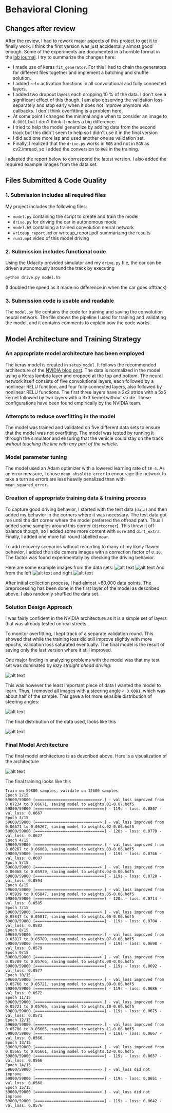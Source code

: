 # Behavioral Cloning

[//]: # (Image References)

[model]: ./pictures/model.png "Model Visualization"
[NVIDIA blog post]: https://devblogs.nvidia.com/deep-learning-self-driving-cars/
[broken_dist]: ./pictures/broken_distribution.png
[good_dist]: ./pictures/corrected_distribution.png
[final_dist]: ./pictures/final_dist.png
[example1]: ./pictures/example1.jpg
[example2]: ./pictures/example2.jpg
[example3]: ./pictures/example3.jpg
[example4]: ./pictures/example4.jpg

## Changes after review

After the review, I had to rework major aspects of this project to get
it to finally work. I think the first version was just accidentally
almost good enough. Some of the experiments are documented in a horrible
format in the [lab journal](lab_journal.md). I try to summarize the
changes here:

- I made use of keras `fit_generator`. For this I had to chain the
  generators for different files together and implement a batching and
  shuffle solution.
- I added `relu` activation functions in all convolutional and fully
  connected layers.
- I added two dropout layers each dropping 10 % of the data. I don't see
  a significant effect of this though. I am also observing the
  validation loss separately and stop early when it does not improve
  anymore via callbacks. I don't think overfitting is a problem here.
- At some point I changed the minimal angle when to consider an image to
  `0.0001` but I don't think it makes a big difference.
- I tried to help the model generalize by adding data from the second
  track but this didn't seem to help so I didn't use it in the final
  version
- I did add one more lap and used another one as validation set.
- Finally, I realized that the `drive.py` works in `RGB` and not in
  `BGR` as cv2.imread, so I added the conversion to `RGB` in the
  training.

I adapted the report below to correspond the latest version. I also
added the required example images from the data set.

## Files Submitted & Code Quality

### 1. Submission includes all required files

My project includes the following files:
* `model.py` containing the script to create and train the model
* `drive.py` for driving the car in autonomous mode
* `model.h5` containing a trained convolution neural network
* `writeup_report.md` or writeup_report.pdf summarizing the results
* `run1.mp4` video of this model driving

### 2. Submission includes functional code
Using the Udacity provided simulator and my `drive.py` file, the car can
be driven autonomously around the track by executing
```sh
python drive.py model.h5
```
(I doubled the speed as it made no difference in when the car goes
offtrack)

### 3. Submission code is usable and readable

The `model.py` file contains the code for training and saving the
convolution neural network. The file shows the pipeline I used for
training and validating the model, and it contains comments to explain
how the code works.

## Model Architecture and Training Strategy

### An appropriate model architecture has been employed

The keras model is created in `setup_model`. It follows the recommended
architecture of the [NVIDIA blog post].
The data is normalized in the model using a Keras lambda layer and
cropped at the top and bottom.
The neural network itself consists of five convolutional layers, each
followed by a nonlinear RELU function, and four fully connected layers,
also followed by nonlinear RELU functions.
The first three layers have a 2x2 stride with a 5x5 kernel followed by
two layers with a 3x3 kernel without stride.
These configurations have been found empirically by the NVIDIA team.

### Attempts to reduce overfitting in the model

The model was trained and validated on five different data sets to ensure
that the model was not overfitting. The model was tested by running it
through the simulator and ensuring that the vehicle could stay on the
track *without touching the line with any part of the vehicle*.

### Model parameter tuning

The model used an Adam optimizer with a lowered learning rate of `1E-4`.
As an error measure, I chose `mean_absolute_error` to encourage the
network to take a turn as errors are less heavily penalized than with
`mean_squared_error`.

### Creation of appropriate training data & training process

To capture good driving behavior, I started with the test data (`data`)
and then added my behavior in the corners where it was necessary.
The test data got me until the dirt corner where the model preferred
the offroad path. Thus I added some samples around this corner
(`dirtcorner`). This threw it off-balance though, so I added some more
content with `more` and `dirt_extra`. Finally, I added one more full
round labelled `moar`.

To add recovery scenarios without recording to many of my likely flawed
behavior, I added the side camera images with a correction factor of
`0.10`. The factor was found experimentally by checking the driving
behavior.

Here are some example images from the data sets:
![alt text][example1]
![alt text][example2]
And from the left
![alt text][example3]
and right
![alt text][example4]

After initial collection process, I had almost ~60.000 data points.  The
preprocessing has been done in the first layer of the model as described
above. I also randomly shuffled the data set.

### Solution Design Approach

I was fairly confident in the NVIDIA architecture as it is a simple
set of layers that was already tested on real streets.

To monitor overfitting, I kept track of a separate validation round.
This showed that while the training loss did still improve slightly with
more epochs, validation loss saturated eventually. The final model is
the result of saving only the last version where it still improved.

One major finding in analyzing problems with the model was that my test
set was dominated by *lazy straight ahead driving*:

![alt text][broken_dist]

This was however the least important piece of data I wanted the model to
learn. Thus, I removed all images with a steering angle `< 0.0001`, which
was about half of the sample. This gave a lot more sensible distribution
of steering angles:

![alt text][good_dist]

The final distribution of the data used, looks like this

![alt text][final_dist]

### Final Model Architecture

The final model architecture is as described above. Here is a
visualization of the architecture

![alt text][model]

The final training looks like this
```
Train on 59800 samples, validate on 12600 samples
Epoch 2/15
59600/59800 [============================>.] - val_loss improved from 0.07234 to 0.06671, saving model to weights.01-0.07.hdf5
59800/59800 [==============================] - 119s - loss: 0.0807 - val_loss: 0.0667
Epoch 3/15
59600/59800 [============================>.] - val_loss improved from 0.06671 to 0.06267, saving model to weights.02-0.06.hdf5
59800/59800 [==============================] - 120s - loss: 0.0770 - val_loss: 0.0627
Epoch 4/15
59600/59800 [============================>.] - val_loss improved from 0.06267 to 0.06068, saving model to weights.03-0.06.hdf5
59800/59800 [==============================] - 119s - loss: 0.0746 - val_loss: 0.0607
Epoch 5/15
59600/59800 [============================>.] - val_loss improved from 0.06068 to 0.05939, saving model to weights.04-0.06.hdf5
59800/59800 [==============================] - 119s - loss: 0.0728 - val_loss: 0.0594
Epoch 6/15
59600/59800 [============================>.] - val_loss improved from 0.05939 to 0.05847, saving model to weights.05-0.06.hdf5
59800/59800 [==============================] - 120s - loss: 0.0714 - val_loss: 0.0585
Epoch 7/15
59600/59800 [============================>.] - val_loss improved from 0.05847 to 0.05817, saving model to weights.06-0.06.hdf5
59800/59800 [==============================] - 119s - loss: 0.0704 - val_loss: 0.0582
Epoch 8/15
59600/59800 [============================>.] - val_loss improved from 0.05817 to 0.05789, saving model to weights.07-0.06.hdf5
59800/59800 [==============================] - 119s - loss: 0.0698 - val_loss: 0.0579
Epoch 9/15
59600/59800 [============================>.] - val_loss improved from 0.05789 to 0.05766, saving model to weights.08-0.06.hdf5
59800/59800 [==============================] - 119s - loss: 0.0692 - val_loss: 0.0577
Epoch 10/15
59600/59800 [============================>.] - val_loss improved from 0.05766 to 0.05721, saving model to weights.09-0.06.hdf5
59800/59800 [==============================] - 119s - loss: 0.0686 - val_loss: 0.0572
Epoch 11/15
59600/59800 [============================>.] - val_loss improved from 0.05721 to 0.05706, saving model to weights.10-0.06.hdf5
59800/59800 [==============================] - 119s - loss: 0.0675 - val_loss: 0.0571
Epoch 12/15
59600/59800 [============================>.] - val_loss improved from 0.05706 to 0.05665, saving model to weights.11-0.06.hdf5
59800/59800 [==============================] - 119s - loss: 0.0667 - val_loss: 0.0566
Epoch 13/15
59600/59800 [============================>.] - val_loss improved from 0.05665 to 0.05661, saving model to weights.12-0.06.hdf5
59800/59800 [==============================] - 119s - loss: 0.0657 - val_loss: 0.0566
Epoch 14/15
59600/59800 [============================>.] - val_loss did not improve
59800/59800 [==============================] - 119s - loss: 0.0651 - val_loss: 0.0568
Epoch 15/15
59600/59800 [============================>.] - val_loss did not improve
59800/59800 [==============================] - 119s - loss: 0.0642 - val_loss: 0.0576
```

